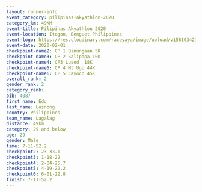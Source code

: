 ```yaml
--- 
layout: runner-info 
event_category: pilipinas-akyathlon-2020 
category_km: 49KM 
event-title: Pilipinas Akyathlon 2020 
event-location: Itogon, Benguet Philippines 
event-logo: https://res.cloudinary.com/raceyaya/image/upload/v1581034212/logo/ph-akyathlon_ldmu3f.png 
event-date: 2020-02-01 
checkpoint-name2: CP 1 Binungaan 5K 
checkpoint-name3: CP 2 Salipapa 10K 
checkpoint-name4: CP3 Lusod  18K 
checkpoint-name5: CP 4 Mt Ugo 44K 
checkpoint-name6: CP 5 Cayoco 45K 
overall_rank: 2
gender_rank: 2
category_rank: 
bib: 4087
first_name: Edu 
last_name: Losnong
country: Philippines
team_name: Lagalag
distance: 49km
category: 29 and below
age: 29
gender: Male
time: 7-11-52.2
checkpoint2: 23-33.1
checkpoint3: 1-18-22
checkpoint4: 2-04-25.7
checkpoint5: 4-19-22.2
checkpoint6: 6-01-22.8
finish: 7-11-52.2
--- 
```

